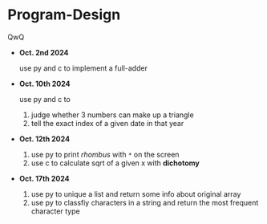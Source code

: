 # Program-Design
QwQ
- **Oct. 2nd 2024** 
  
  use py and c to implement a full-adder

- **Oct. 10th 2024**

  use py and c to

  1. judge whether 3 numbers can make up a triangle
  2. tell the exact index of a given date in that year

- **Oct. 12th 2024**

  1. use py to print *rhombus* with `*` on the screen
  2. use c to calculate sqrt of a given x with **dichotomy**

- **Oct. 17th 2024**
  1. use py to unique a list and return some info about original array
  2. use py to classfiy characters in a string and return the most frequent character type